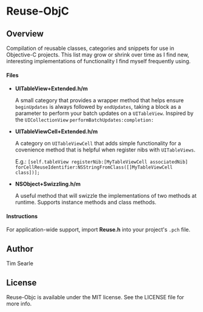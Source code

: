 Reuse-ObjC
==========


## Overview

Compilation of reusable classes, categories and snippets for use in Objective-C projects. This list may grow or shrink over time as I find new, interesting implementations of functionality I find myself frequently using.


#### Files

 * **UITableView+Extended.h/m**

 	A small category that provides a wrapper method that helps ensure `beginUpdates` is always followed by `endUpdates`, taking a block as a parameter to perform your batch updates on a `UITableView`. Inspired by the `UICollectionView` `performBatchUpdates:completion:`
 	
 * **UITableViewCell+Extended.h/m**
 
 	A category on `UITableViewCell` that adds simple functionality for a covenience method that is helpful when register nibs with `UITableViews`. 
 	
 	E.g.:
 	`[self.tableView registerNib:[MyTableViewCell associatedNib] forCellReuseIdentifier:NSStringFromClass([]MyTableViewCell class])];`
 	
 * **NSObject+Swizzling.h/m**

	A useful method that will swizzle the implementations of two methods at runtime. Supports instance methods and class methods.
 	
#### Instructions

For application-wide support, import **Reuse.h** into your project's `.pch` file. 

## Author

Tim Searle

## License

Reuse-Objc is available under the MIT license. See the LICENSE file for more info.
